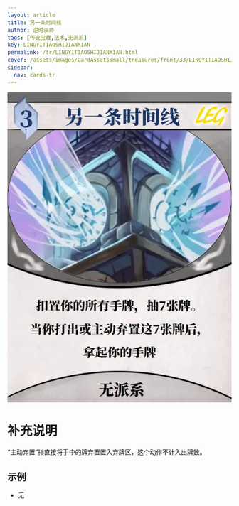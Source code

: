 ```yaml
---
layout: article
title: 另一条时间线
author: 逆时巫师
tags: [传说宝藏,法术,无派系]
key: LINGYITIAOSHIJIANXIAN
permalink: /tr/LINGYITIAOSHIJIANXIAN.html
cover: /assets/images/CardAssetssmall/treasures/front/33/LINGYITIAOSHIJIANXIAN.webp
sidebar:
  nav: cards-tr
---
```

![](/assets/images/CardAssets/treasures/front/33/LINGYITIAOSHIJIANXIAN.webp)

# 补充说明

“主动弃置”指直接将手中的牌弃置置入弃牌区，这个动作不计入出牌数。

## 示例

* 无